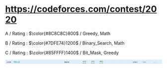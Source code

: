 # https://codeforces.com/contest/2020 

A / Rating : $\color{#8C8C8C}800$ / Greedy, Math

B / Rating : $\color{#7DFE74}1200$ / Binary_Search, Math

C / Rating : $\color{#85FFFF}1400$ / Bit_Mask, Greedy

![My Image](https://github.com/kss418/Codeforces/blob/main/Images/976.png)
